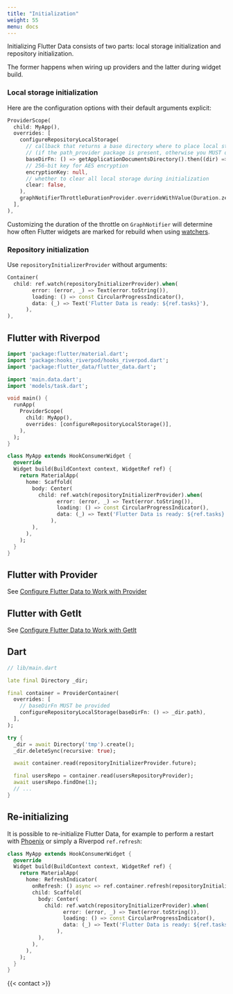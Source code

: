 ```yaml
---
title: "Initialization"
weight: 55
menu: docs
---
```


Initializing Flutter Data consists of two parts: local storage initialization and repository initialization.

The former happens when wiring up providers and the latter during widget build.

### Local storage initialization

Here are the configuration options with their default arguments explicit:

```dart
ProviderScope(
  child: MyApp(),
  overrides: [
    configureRepositoryLocalStorage(
      // callback that returns a base directory where to place local storage
      // (if the path_provider package is present, otherwise you MUST override it)
      baseDirFn: () => getApplicationDocumentsDirectory().then((dir) => dir.path),
      // 256-bit key for AES encryption
      encryptionKey: null,
      // whether to clear all local storage during initialization
      clear: false,
    ),
    graphNotifierThrottleDurationProvider.overrideWithValue(Duration.zero),
  ],
),
```

Customizing the duration of the throttle on `GraphNotifier` will determine how often Flutter widgets are marked for rebuild when using [watchers](/docs/repositories#watchers).

### Repository initialization

Use `repositoryInitializerProvider` without arguments:

```dart
Container(
  child: ref.watch(repositoryInitializerProvider).when(
        error: (error, _) => Text(error.toString()),
        loading: () => const CircularProgressIndicator(),
        data: (_) => Text('Flutter Data is ready: ${ref.tasks}'),
      ),
),
```

## Flutter with Riverpod

```dart {hl_lines=[3 5 6 12 "23-29"]}
import 'package:flutter/material.dart';
import 'package:hooks_riverpod/hooks_riverpod.dart';
import 'package:flutter_data/flutter_data.dart';

import 'main.data.dart';
import 'models/task.dart';

void main() {
  runApp(
    ProviderScope(
      child: MyApp(),
      overrides: [configureRepositoryLocalStorage()],
    ),
  );
}

class MyApp extends HookConsumerWidget {
  @override
  Widget build(BuildContext context, WidgetRef ref) {
    return MaterialApp(
      home: Scaffold(
        body: Center(
          child: ref.watch(repositoryInitializerProvider).when(
                error: (error, _) => Text(error.toString()),
                loading: () => const CircularProgressIndicator(),
                data: (_) => Text('Flutter Data is ready: ${ref.tasks}'),
              ),
        ),
      ),
    );
  }
}
```

## Flutter with Provider

See [Configure Flutter Data to Work with Provider](/articles/configure-provider/)

## Flutter with GetIt

See [Configure Flutter Data to Work with GetIt](/articles/configure-get-it/)

## Dart

```dart
// lib/main.dart

late final Directory _dir;

final container = ProviderContainer(
  overrides: [
    // baseDirFn MUST be provided
    configureRepositoryLocalStorage(baseDirFn: () => _dir.path),
  ],
);

try {
  _dir = await Directory('tmp').create();
  _dir.deleteSync(recursive: true);

  await container.read(repositoryInitializerProvider.future);

  final usersRepo = container.read(usersRepositoryProvider);
  await usersRepo.findOne(1);
  // ...
}
```

## Re-initializing

It is possible to re-initialize Flutter Data, for example to perform a restart with [Phoenix](https://pub.dev/packages/flutter_phoenix) or simply a Riverpod `ref.refresh`:

```dart {hl_lines=[6]}
class MyApp extends HookConsumerWidget {
  @override
  Widget build(BuildContext context, WidgetRef ref) {
    return MaterialApp(
      home: RefreshIndicator(
        onRefresh: () async => ref.container.refresh(repositoryInitializerProvider.future),
        child: Scaffold(
          body: Center(
            child: ref.watch(repositoryInitializerProvider).when(
                  error: (error, _) => Text(error.toString()),
                  loading: () => const CircularProgressIndicator(),
                  data: (_) => Text('Flutter Data is ready: ${ref.tasks}'),
                ),
          ),
        ),
      ),
    );
  }
}
```

{{< contact >}}